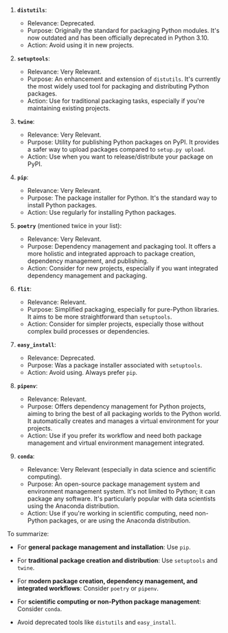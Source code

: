 1. **`distutils`**:
   - Relevance: Deprecated.
   - Purpose: Originally the standard for packaging Python modules. It's now outdated and has been officially deprecated in Python 3.10.
   - Action: Avoid using it in new projects. 

2. **`setuptools`**:
   - Relevance: Very Relevant.
   - Purpose: An enhancement and extension of `distutils`. It's currently the most widely used tool for packaging and distributing Python packages.
   - Action: Use for traditional packaging tasks, especially if you're maintaining existing projects.

3. **`twine`**:
   - Relevance: Very Relevant.
   - Purpose: Utility for publishing Python packages on PyPI. It provides a safer way to upload packages compared to `setup.py upload`.
   - Action: Use when you want to release/distribute your package on PyPI.

4. **`pip`**:
   - Relevance: Very Relevant.
   - Purpose: The package installer for Python. It's the standard way to install Python packages.
   - Action: Use regularly for installing Python packages.

5. **`poetry`** (mentioned twice in your list):
   - Relevance: Very Relevant.
   - Purpose: Dependency management and packaging tool. It offers a more holistic and integrated approach to package creation, dependency management, and publishing.
   - Action: Consider for new projects, especially if you want integrated dependency management and packaging.

6. **`flit`**:
   - Relevance: Relevant.
   - Purpose: Simplified packaging, especially for pure-Python libraries. It aims to be more straightforward than `setuptools`.
   - Action: Consider for simpler projects, especially those without complex build processes or dependencies.

7. **`easy_install`**:
   - Relevance: Deprecated.
   - Purpose: Was a package installer associated with `setuptools`.
   - Action: Avoid using. Always prefer `pip`.

8. **`pipenv`**:
   - Relevance: Relevant.
   - Purpose: Offers dependency management for Python projects, aiming to bring the best of all packaging worlds to the Python world. It automatically creates and manages a virtual environment for your projects.
   - Action: Use if you prefer its workflow and need both package management and virtual environment management integrated.

9. **`conda`**:
   - Relevance: Very Relevant (especially in data science and scientific computing).
   - Purpose: An open-source package management system and environment management system. It's not limited to Python; it can package any software. It's particularly popular with data scientists using the Anaconda distribution.
   - Action: Use if you're working in scientific computing, need non-Python packages, or are using the Anaconda distribution.

To summarize:

- For **general package management and installation**: Use `pip`.
  
- For **traditional package creation and distribution**: Use `setuptools` and `twine`.
  
- For **modern package creation, dependency management, and integrated workflows**: Consider `poetry` or `pipenv`.
  
- For **scientific computing or non-Python package management**: Consider `conda`.

- Avoid deprecated tools like `distutils` and `easy_install`.
